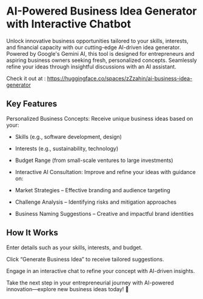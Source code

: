 
# AI-Powered Business Idea Generator with Interactive Chatbot

Unlock innovative business opportunities tailored to your skills, interests, and financial capacity with our cutting-edge AI-driven idea generator.
Powered by Google's Gemini AI, this tool is designed for entrepreneurs and aspiring business owners seeking fresh, personalized concepts.
Seamlessly refine your ideas through insightful discussions with an AI assistant.

Check it out at : https://huggingface.co/spaces/zZzahin/ai-business-idea-generator

## Key Features

Personalized Business Concepts: Receive unique business ideas based on your:

- Skills (e.g., software development, design)

- Interests (e.g., sustainability, technology)

- Budget Range (from small-scale ventures to large investments)

- Interactive AI Consultation: Improve and refine your ideas with guidance on:

- Market Strategies – Effective branding and audience targeting

- Challenge Analysis – Identifying risks and mitigation approaches

- Business Naming Suggestions – Creative and impactful brand identities

## How It Works

Enter details such as your skills, interests, and budget.

Click “Generate Business Idea” to receive tailored suggestions.

Engage in an interactive chat to refine your concept with AI-driven insights.

Take the next step in your entrepreneurial journey with AI-powered innovation—explore new business ideas today! 🚀

